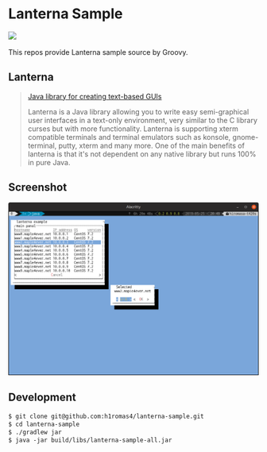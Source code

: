 # Lanterna Sample

![](https://github.com/h1romas4/lanterna-sample/workflows/Java%20CI/badge.svg)

This repos provide Lanterna sample source by Groovy.

## Lanterna

> [Java library for creating text-based GUIs](https://github.com/mabe02/lanterna)
>
> Lanterna is a Java library allowing you to write easy semi-graphical user interfaces in a text-only environment, very similar to the C library curses but with more functionality. Lanterna is supporting xterm compatible terminals and terminal emulators such as konsole, gnome-terminal, putty, xterm and many more. One of the main benefits of lanterna is that it's not dependent on any native library but runs 100% in pure Java.

## Screenshot

![screenshot](https://github.com/h1romas4/lanterna-sample/blob/master/docs/lanterna-sample.png)

## Development

```
$ git clone git@github.com:h1romas4/lanterna-sample.git
$ cd lanterna-sample
$ ./gradlew jar
$ java -jar build/libs/lanterna-sample-all.jar
```
